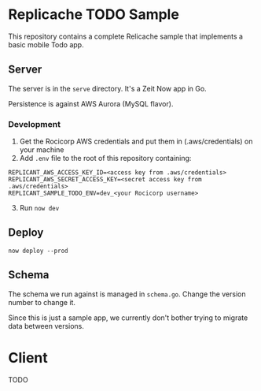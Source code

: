 # Replicache TODO Sample

This repository contains a complete Relicache sample that implements a basic mobile Todo app.

## Server

The server is in the `serve` directory. It's a Zeit Now app in Go.

Persistence is against AWS Aurora (MySQL flavor).

### Development

1. Get the Rocicorp AWS credentials and put them in (.aws/credentials) on your machine
2. Add `.env` file to the root of this repository containing:

```
REPLICANT_AWS_ACCESS_KEY_ID=<access key from .aws/credentials>
REPLICANT_AWS_SECRET_ACCESS_KEY=<secret access key from .aws/credentials>
REPLICANT_SAMPLE_TODO_ENV=dev_<your Rocicorp username>
```

3. Run `now dev`

## Deploy

```
now deploy --prod
```

## Schema

The schema we run against is managed in `schema.go`. Change the version number to change it.

Since this is just a sample app, we currently don't bother trying to migrate data between versions.

# Client

TODO
